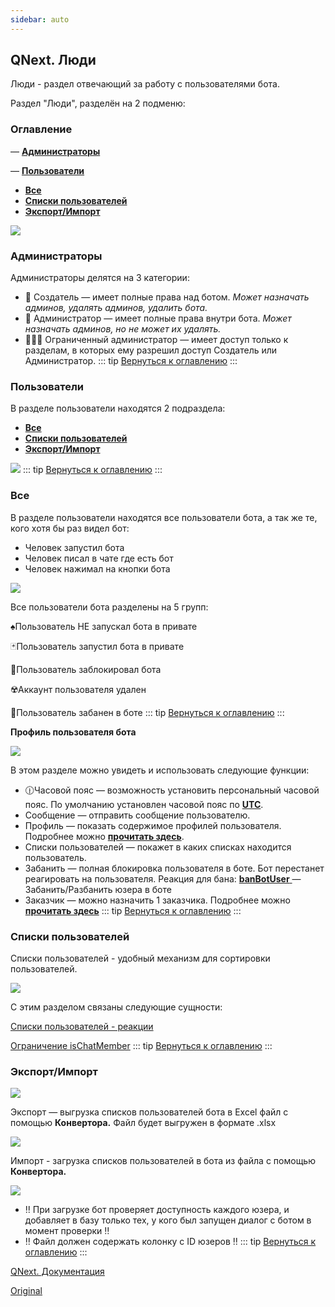 ```yaml
---
sidebar: auto
---
```


## QNext. Люди

Люди - раздел отвечающий за работу с пользователями бота. 

Раздел "Люди", разделён на 2 подменю:
### Оглавление

— [**Администраторы**](#администраторы)

— [**Пользователи**](#пользователи)


* [**Все**](#все)
* [**Списки пользователей**](#списки-пользователей)
* [**Экспорт/Импорт**](#экспорт/импорт)


![](./1.png)
### Администраторы

Администраторы делятся на 3 категории:
* 👑 Создатель — имеет полные права над ботом. 
_Может назначать админов, удалять админов, удалить бота._
* 👮 Администратор — имеет полные права внутри бота. 
_Может назначать админов, но не может их удалять._
* 👨🏻‍💻 Ограниченный администратор — имеет доступ только к разделам, в которых ему разрешил доступ Создатель или Администратор.
::: tip
[Вернуться к оглавлению](#оглавление)
:::
### Пользователи

В разделе пользователи находятся 2 подраздела:
* [**Все**](#все)
* [**Списки пользователей**](#списки-пользователей)
* [**Экспорт/Импорт**](#экспорт/импорт)

![](./2.png)
::: tip
[Вернуться к оглавлению](#оглавление)
:::
### Все

В разделе пользователи находятся все пользователи бота, а так же те, кого хотя бы раз видел бот:
* Человек запустил бота
* Человек писал в чате где есть бот
* Человек нажимал на кнопки бота

![](./3.png)

Все пользователи бота разделены на 5 групп:

♠️Пользователь НЕ запускал бота в привате

🃏Пользователь запустил бота в привате

🚫Пользователь заблокировал бота

☢️Аккаунт пользователя удален

🚷Пользователь забанен в боте
::: tip
[Вернуться к оглавлению](#оглавление)
:::

**Профиль пользователя бота**

![](./4.png)

В этом разделе можно увидеть и использовать следующие функции:
* 🕧Часовой пояс — возможность установить персональный часовой пояс. По умолчанию установлен часовой пояс по [**UTC**](https://ru.wikipedia.org/wiki/%D0%92%D1%81%D0%B5%D0%BC%D0%B8%D1%80%D0%BD%D0%BE%D0%B5_%D0%BA%D0%BE%D0%BE%D1%80%D0%B4%D0%B8%D0%BD%D0%B8%D1%80%D0%BE%D0%B2%D0%B0%D0%BD%D0%BD%D0%BE%D0%B5_%D0%B2%D1%80%D0%B5%D0%BC%D1%8F).
* Сообщение — отправить сообщение пользователю.
* Профиль — показать содержимое профилей пользователя. Подробнее можно [**прочитать здесь**](/docs-test/ph/admin/profile-about).
* Списки пользователей — покажет в каких списках находится пользователь.
* Забанить — полная блокировка пользователя в боте. Бот перестанет реагировать на пользователя. Реакция для бана:
 [**banBotUser** ](/docs-test/ph/reactions/banbotuser)— Забанить/Разбанить юзера в боте
* Заказчик — можно назначить 1 заказчика. Подробнее можно [**прочитать здесь**](/docs-test/ph/admin/price-about)
::: tip
[Вернуться к оглавлению](#оглавление)
:::
### Списки пользователей

Списки пользователей - удобный механизм для сортировки пользователей.

![](./5.png)

С этим разделом связаны следующие сущности:

[Списки пользователей - реакции](/docs-test/ph/admin/userlist-about)

[Ограничение isChatMember](/docs-test/ph/restrictions)
::: tip
[Вернуться к оглавлению](#оглавление)
:::
### Экспорт/Импорт

![](./6.png)

Экспорт — выгрузка списков пользователей бота в Excel файл с помощью **Конвертора.** Файл будет выгружен в формате .xlsx

![](./7.png)

Импорт - загрузка списков пользователей в бота из файла с помощью **Конвертора.**

![](./8.png)
* ‼️ При загрузке бот проверяет доступность каждого юзера, и добавляет в базу только тех, у кого был запущен диалог с ботом в момент проверки ‼️
* ‼️ Файл должен содержать колонку с ID юзеров ‼️ 
::: tip
[Вернуться к оглавлению](#оглавление)
:::

[QNext. Документация](/docs-test/ph)



[Original](https://telegra.ph/QNext-admin-people-about-02-13)